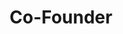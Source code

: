 ---
name: Francesco Di Salvo
team: [Tech, Writers]
title: Co-Founder
linkedin: https://www.linkedin.com/in/francescodisalvo-pa/
email: francesco.disalvo99@gmail.com
description: I am a Machine Learning Engineer amazed by the research world and strongly interested in Computer Vision and Natural Language Processing.
---